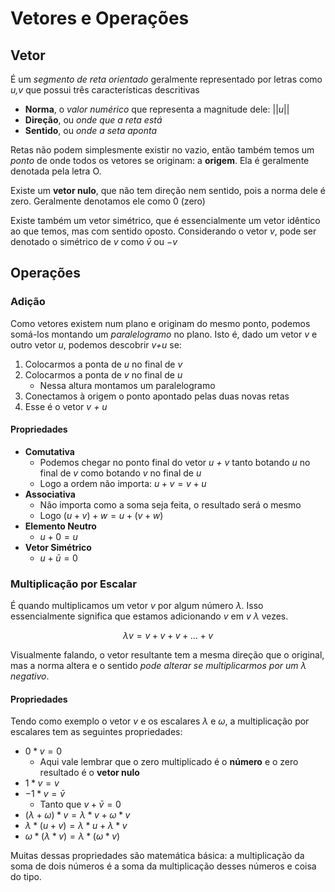 # Vetores e Operações
## Vetor
É um _segmento de reta orientado_ geralmente representado por letras como _u,v_ que possui três características descritivas
- **Norma**, o _valor numérico_ que representa a magnitude dele: $||u||$
- **Direção**, ou _onde que a reta está_
- **Sentido**, ou _onde a seta aponta_

Retas não podem simplesmente existir no vazio, então também temos um _ponto_ de onde todos os vetores se originam: a **origem**. Ela é geralmente denotada pela letra O.

Existe um **vetor nulo**, que não tem direção nem sentido, pois a norma dele é zero. Geralmente denotamos ele como 0 (zero)

Existe também um vetor simétrico, que é essencialmente um vetor idêntico ao que temos, mas com sentido oposto. Considerando o vetor $v$, pode ser denotado o simétrico de $v$ como $\bar{v}$ ou $-v$
## Operações
### Adição
Como vetores existem num plano e originam do mesmo ponto, podemos somá-los montando um _paralelogramo_ no plano. Isto é, dado um vetor _v_ e outro vetor _u_, podemos descobrir _v+u_ se:
1. Colocarmos a ponta de _u_ no final de _v_
2. Colocarmos a ponta de _v_ no final de _u_
	- Nessa altura montamos um paralelogramo
3. Conectamos à origem o ponto apontado pelas duas novas retas
4. Esse é o vetor _v + u_ 

#### Propriedades
- **Comutativa**
	- Podemos chegar no ponto final do vetor _u + v_ tanto botando _u_ no final de _v_ como botando _v_ no final de _u_
	- Logo a ordem não importa: $u + v = v + u$
- **Associativa**
	- Não importa como a soma seja feita, o resultado será o mesmo
	- Logo $(u + v) + w = u + (v + w)$
- **Elemento Neutro**
	- $u + 0 = u$
- **Vetor Simétrico**
	- $u + \bar{u} = 0$

### Multiplicação por Escalar
É quando multiplicamos um vetor $v$ por algum número $\lambda$. Isso essencialmente significa que estamos adicionando $v$ em $v$ $\lambda$ vezes.

$$\lambda v = v + v + v + \dots + v$$

Visualmente falando, o vetor resultante tem a mesma direção que o original, mas a norma altera e o sentido _pode alterar se multiplicarmos por um $\lambda$ negativo_.
#### Propriedades
Tendo como exemplo o vetor $v$ e os escalares $\lambda$ e $\omega$, a multiplicação por escalares tem as seguintes propriedades:
- $0 * v = 0$
	- Aqui vale lembrar que o zero multiplicado é o **número** e o zero resultado é o **vetor nulo**
- $1*v = v$
- $-1*v = \bar{v}$
	- Tanto que $v + \bar{v} = 0$
- $(\lambda + \omega)*v = \lambda*v + \omega*v$
- $\lambda*(u + v) = \lambda*u + \lambda*v$
- $\omega*(\lambda*v) = \lambda*(\omega*v)$

Muitas dessas propriedades são matemática básica: a multiplicação da soma de dois números é a soma da multiplicação desses números e coisa do tipo.